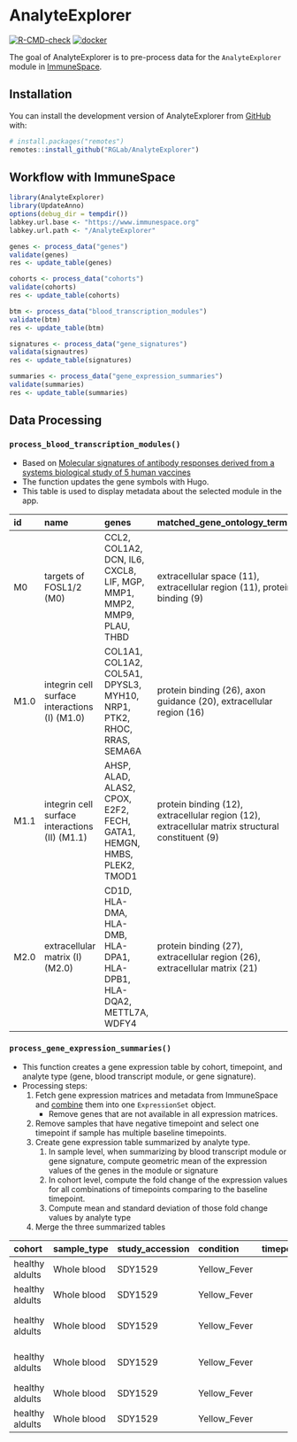 # AnalyteExplorer

<!-- badges: start -->
[![R-CMD-check](https://github.com/RGLab/AnalyteExplorer/workflows/R-CMD-check/badge.svg)](https://github.com/RGLab/AnalyteExplorer/actions)
[![docker](https://github.com/RGLab/AnalyteExplorer/actions/workflows/docker-build.yaml/badge.svg)](https://hub.docker.com/r/rglab/analyteexplorer)
<!-- badges: end -->

The goal of AnalyteExplorer is to pre-process data for the `AnalyteExplorer` module in [ImmuneSpace](https://www.immunespace.org/).

## Installation

You can install the development version of AnalyteExplorer from [GitHub](https://github.com/RGLab/AnalyteExplorer) with:

``` r
# install.packages("remotes")
remotes::install_github("RGLab/AnalyteExplorer")
```

## Workflow with ImmuneSpace

``` r
library(AnalyteExplorer)
library(UpdateAnno)
options(debug_dir = tempdir())
labkey.url.base <- "https://www.immunespace.org"
labkey.url.path <- "/AnalyteExplorer"

genes <- process_data("genes")
validate(genes)
res <- update_table(genes)

cohorts <- process_data("cohorts")
validate(cohorts)
res <- update_table(cohorts)

btm <- process_data("blood_transcription_modules")
validate(btm)
res <- update_table(btm)

signatures <- process_data("gene_signatures")
validata(signautres)
res <- update_table(signatures)

summaries <- process_data("gene_expression_summaries")
validate(summaries)
res <- update_table(summaries)
```

## Data Processing

### `process_blood_transcription_modules()`

- Based on [Molecular signatures of antibody responses derived from a systems biological study of 5 human vaccines](https://www.ncbi.nlm.nih.gov/pmc/articles/PMC3946932/)
- The function updates the gene symbols with Hugo.
- This table is used to display metadata about the selected module in the app.

|id   |name                                           |genes                                                                                                                                                                                                                                                                                                                      |matched_gene_ontology_terms                                                                      | number_of_genes|module_category    |
|:----|:----------------------------------------------|:--------------------------------------------------------------------------------------------------------------------------------------------------------------------------------------------------------------------------------------------------------------------------------------------------------------------------|:------------------------------------------------------------------------------------------------|---------------:|:------------------|
|M0   |targets of FOSL1/2 (M0)                        |CCL2, COL1A2, DCN, IL6, CXCL8, LIF, MGP, MMP1, MMP2, MMP9, PLAU, THBD                                                                                                                                                                                                                                                      |extracellular space (11), extracellular region (11), protein binding (9)                         |              12|TF targets         |
|M1.0 |integrin cell surface interactions (I) (M1.0)  |COL1A1, COL1A2, COL5A1, DPYSL3, MYH10, NRP1, PTK2, RHOC, RRAS, SEMA6A                                                                                                                                                                                                                                                      |protein binding (26), axon guidance (20), extracellular region (16)                              |              29|molecular function |
|M1.1 |integrin cell surface interactions (II) (M1.1) |AHSP, ALAD, ALAS2, CPOX, E2F2, FECH, GATA1, HEMGN, HMBS, PLEK2, TMOD1                                                                                                                                                                                                                                                      |protein binding (12), extracellular region (12), extracellular matrix structural constituent (9) |              12|molecular function |
|M2.0 |extracellular matrix (I) (M2.0)                |CD1D, HLA-DMA, HLA-DMB, HLA-DPA1, HLA-DPB1, HLA-DQA2, METTL7A, WDFY4                                                                                                                                                                                                                                                       |protein binding (27), extracellular region (26), extracellular matrix (21)                       |              30|location           |


### `process_gene_expression_summaries()`

- This function creates a gene expression table by cohort, timepoint, and analyte type (gene, blood transcript module, or gene signature).
- Processing steps:
  1. Fetch gene expression matrices and metadata from ImmuneSpace and [combine](https://github.com/RGLab/ImmuneSpaceR/blob/main/R/ISCon-geneExpression.R#L913) them into one `ExpressionSet` object.
      - Remove genes that are not available in all expression matrices.
  1. Remove samples that have negative timepoint and select one timepoint if sample has multiple baseline timepoints.
  1. Create gene expression table summarized by analyte type.
      1. In sample level, when summarizing by blood transcript module or gene signature, compute geometric mean of the expression values of the genes in the module or signature
      2. In cohort level, compute the fold change of the expression values for all combinations of timepoints comparing to the baseline timepoint.
      3. Compute mean and standard deviation of those fold change values by analyte type
  1. Merge the three summarized tables

|cohort          |sample_type |study_accession |condition    | timepoint|analyte_id |analyte_type | mean_fold_change| sd_fold_change| id|
|:---------------|:-----------|:---------------|:------------|---------:|:----------|:------------|----------------:|--------------:|--:|
|healthy aldults |Whole blood |SDY1529         |Yellow_Fever |         0|A1CF       |gene         |                0|              0|  1|
|healthy aldults |Whole blood |SDY1529         |Yellow_Fever |         0|A2M        |gene         |                0|              0|  2|
|healthy aldults |Whole blood |SDY1529         |Yellow_Fever |         3|M0         |blood transcription module |       -0.0385090|      0.0875805| 3894315|
|healthy aldults |Whole blood |SDY1529         |Yellow_Fever |         3|M1.0       |blood transcription module |       -0.0181510|      0.1051648| 3894316|
|healthy aldults |Whole blood |SDY1529         |Yellow_Fever |         3|21357945_1_8  |gene signature |        0.7102219|      0.5402085| 4028003|
|healthy aldults |Whole blood |SDY1529         |Yellow_Fever |         3|21357945_2_9  |gene signature |        0.1105955|      0.5026520| 4028004|

